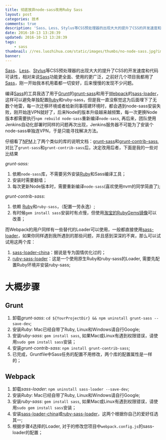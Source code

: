 ```yaml
---
title: 彻底放弃node-sass改用Ruby Sass
layout: post
categories: 技术
comments: true
description: 'Sass、Less、Stylus等CSS预处理器的出现大大的提升了CSS的开发速度和代码可读性，相对来说Sass功能更全面、使用的更广泛，之前好几个项目我都用了Sass，刚一开始我本机用着都一切安好，后来慢慢的发现不少问题。'
date: 2016-10-13 13:28:39
updated: 2016-10-13 13:28:39
tags:
    - sass
thumbnail: //res.luozhihua.com/static/images/thumbs/no-node-sass.jpg?imageView2/1/w/345/h/163
banner:
---
```


<!-- toc -->

[Sass](http://sass-lang.com)、[Less](http://lesscss.org/)、[Stylus](http://stylus-lang.com/)等CSS预处理器的出现大大的提升了CSS的开发速度和代码可读性，相对来说[Sass](http://sass-lang.com)功能更全面、使用的更广泛，之前好几个项目我都用了[Sass](http://sass-lang.com)，刚一开始我本机用着都一切安好，后来慢慢的发现不少问题。

编译[Sass](http://sass-lang.com)的工具我选了用于[Grunt](http://gruntjs.com/)的[grunt-sass](https://www.npmjs.com/package/grunt-sass)和用于[Webpack](https://webpack.github.io/)的[sass-loader](https://www.npmjs.com/package/sass-loader)，这样可以避免单独配置[Ruby](https://www.ruby-lang.org/)和ruby-sass，但是我一直没察觉这为后面埋下了无数个地雷，每一次迁移环境或者给新同事搭建环境时，都会遇到node-sass安装失败，刚开始连VPN就好了，后来Node的版本升级越来越频繁，每一次更换Node版本都需要执行`npm rebuild node-sass`重新编译`node-sass`, 再后来，团队使用Jenkins自动化部署时同样的问题再次出现，Jenkins服务器不可能为了安装个node-sass单独连VPN，于是只能寻找解决方法。

仔细看了[NPM](https://www.npmjs.com/)上了两个类似的库的说明文档：[grunt-sass](https://www.npmjs.com/package/grunt-sass)和[grunt-contrib-sass](https://www.npmjs.com/package/grunt-contrib-sass), 对比了`grunt-sass`和`grunt-contrib-sass`后，决定改用后者，下面是我的一些对比结果

*grunt-sass:*

1. 依赖`node-sass`库，不需要另外安装[Ruby](https://www.ruby-lang.org/)和Sass编译工具；
2. 安装时需要翻墙；
3. 每次更新Node版本时，需要重新编译`node-sass`(喜欢使用nvm的同学简直了);

*grunt-contrib-sass*:

1. 依赖 [Ruby](https://www.ruby-lang.org/)和`ruby-sass`，（配置一劳永逸）;
2. 有时候`gem install sass`安装时有点慢，但使用[淘宝的RubyGems镜像](https://ruby.taobao.org/)可以改善；

而Webpack的用户同样有一些替代的Loader可以使用，一般都直接使用[sass-loader](https://www.npmjs.com/package/sass-loader)，如果你同样遇到我所遇到的那些问题，并且感到深深的不爽，那么可以试试用这两个库：

1. [sass-loader-china](https://www.npmjs.com/package/sass-loader-china)：据说是专为国情优化过的；
2. [ruby-sass-loader](https://www.npmjs.com/package/ruby-sass-loader)：这是一个使用原生Ruby和ruby-sass的Loader, 需要先配置Ruby环境并安装ruby-sass;

# 大概步骤

## Grunt

1. 卸载*grunt-sass*: `cd ${YourProjectDir} && npm uninstall grunt-sass --save-dev`;
2. 安装*Ruby*: Mac已经自带了Ruby, Linux和Windows请自行Google;
3. 安装*ruby-sass*: `gem install sass`, 如果Mac或Linux有遇到权限错误，请使用`sudo gem install sass`安装；
4. 安装*grunt-contrib-sass*: `npm install grunt-contrib-sass`;
5. 已完成，Gruntfile中Sass任务的配置不用修改，两个库的配置属性是一样的；

## Webpack
1. 卸载*sass-loader*: `npm uninstall sass-loader --save-dev`;
2. 安装*Ruby*: Mac已经自带了Ruby, Linux和Windows请自行Google;
3. 安装*ruby-sass*: `gem install sass`, 如果Mac或Linux有遇到权限错误，请使用`sudo gem install sass`安装；
4. 安装[sass-loader-china](https://www.npmjs.com/package/sass-loader-china)或[ruby-sass-loader](https://www.npmjs.com/package/ruby-sass-loader)，这两个根据你自己的爱好任选其一;
5. 根据步骤4选择的Loader, 对于的修改您项目中`webpack.config.js`的sass-loader的配置；
